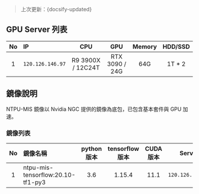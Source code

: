 > 上次更新：{docsify-updated} 

## GPU Server 列表
|  No   | IP               |        CPU        |      GPU       | Memory | HDD/SSD |
| :---: | :--------------- | :---------------: | :------------: | :----: | :-----: |
|   1   | `120.126.146.97` | R9 3900X / 12C24T | RTX 3090 / 24G |  64G   | 1T * 2  |

## 鏡像說明

NTPU-MIS 鏡像以 Nvidia NGC 提供的鏡像為底包，已包含基本套件與 GPU 加速。
### 鏡像列表
|  No   | 鏡像名稱                          | python 版本 | tensorflow 版本 | CUDA 版本 |      Server      |
| :---: | :-------------------------------- | :---------: | :-------------: | :-------: | :--------------: |
|   1   | ntpu-mis-tensorflow:20.10-tf1-py3 |     3.6     |     1.15.4      |   11.1    | `120.126.146.97` |


